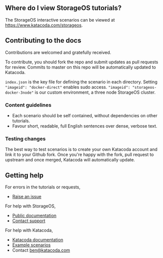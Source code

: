## Where do I view StorageOS tutorials?

The StorageOS interactive scenarios can be viewed at https://www.katacoda.com/storageos.

## Contributing to the docs

Contributions are welcomed and gratefully received.

To contribute, you should fork the repo and submit updates as pull requests for review. Commits to master on this repo will be automatically updated to Katacoda.

`index.json` is the key file for defining the scenario in each directory.
Setting `"imageid": "docker-direct"` enables sudo access.
`"imageid": "storageos-docker-3node"` is our custom environment, a three node StorageOS cluster.

### Content guidelines

* Each scenario should be self contained, without dependencies on other tutorials.
* Favour short, readable, full English sentences over dense, verbose text.

### Testing changes

The best way to test scenarios is to create your own Katacoda account and link it to your Github fork. Once you're happy with the fork, pull request to upstream and once merged, Katacoda will automatically update.

## Getting help

For errors in the tutorials or requests,
* [Raise an issue](https://github.com/storageos/tutorials/issues/new)

For help with StorageOS,
* [Public documentation](docs.storageos.com)
* [Contact support](mailto:support@storageos.com)

For help with Katacoda,
* [Katacoda documentation](www.katacoda.com/docs)
* [Example scenarios](https://github.com/katacoda-scenarios)
* Contact [ben@katacoda.com](mailto:ben@katacoda.com)
